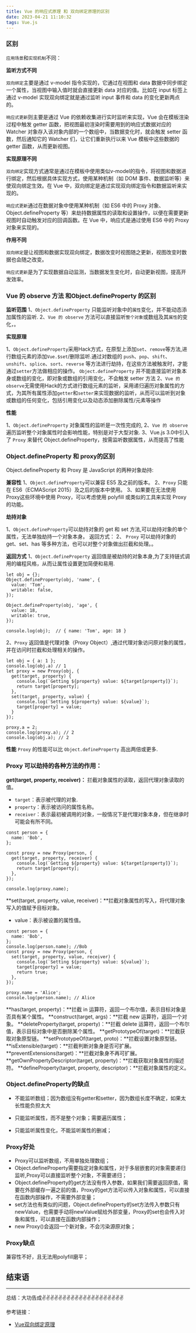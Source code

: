 ```yaml
---
title: Vue 的响应式原理 和 双向绑定原理的区别
date: 2023-04-21 11:10:32
tags: Vue.js
---
```


<meta name="referrer" content="no-referrer"/>

### 区别
`应用场景`和`实现机制`不同：


**监听方式不同**

`双向绑定`主要是通过 v-model 指令实现的，它通过在视图和 data 数据中同步绑定一个属性，当视图中输入值时就会直接更新 data 对应的值。比如在 input 标签上通过 v-model 实现双向绑定就是通过监听 input 事件和 data 的变化更新两点的。

`响应式更新`则主要是通过 Vue 的依赖收集进行实时监听来实现，Vue 会在模板渲染过程中触发 getter 函数，把视图最初渲染时需要用到的响应式数据对应的 Watcher 对象存入该对象内部的一个数组中，当数据变化时，就会触发 setter 函数，然后通知它的 Watcher 们，让它们重新执行以来 Vue 模板中这些数据的 getter 函数，从而更新视图。

**实现原理不同**

`双向绑定`实现方式通常是通过在模板中使用类似v-model的指令，将视图和数据进行绑定，然后根据具体实现方式，使用某种机制（如 DOM 事件、数据监听等）来使双向绑定生效。在 Vue 中，双向绑定是通过实现双向绑定指令和数据监听来实现的。

`响应式更新`通过在数据对象中使用某种机制（如 ES6 中的 Proxy 对象、Object.defineProperty 等）来劫持数据属性的读取和设置操作，以便在需要更新视图时自动触发对应的回调函数。在 Vue 中，响应式是通过使用 ES6 中的 Proxy 对象来实现的。

**作用不同**

`双向绑定`是让视图和数据实现双向绑定，数据改变时视图随之更新，视图改变时数据也会随之改变。

`响应式更新`是为了实现数据自动监测，当数据发生变化时，自动更新视图，提高开发效率。

### Vue 的 observe 方法 和Object.defineProperty 的区别
**监听范围**
1、`Object.defineProperty` 只能监听对象中的`属性`变化，并不能动态添加属性的监听.
2、`Vue 的 observe` 方法可以直接监听`整个对象`或数组及其`属性`的变化，。



**实现原理**

1、`Object.defineProperty`采用Hack方式，在原型上添加`set`、`remove`等方法,进行数组元素的添加`Vue.$set`/删除监听.通过对数组的 `push`、`pop`、`shift`、`unshift`、`splice`、`sort`、`reverse` 等方法进行劫持，在这些方法被触发时，才能通过`setter`方法做相应的操作。
`Object.defineProperty` 并不能直接监听对象本身或数组的变化，即对象或数组的引用变化，不会触发 setter 方法
2、`Vue 的 observe`无需使用Hack的方式进行数组元素的监听，采用递归遍历对象属性的方式，为其所有属性添加`getter`和`setter`来实现数据的监听，从而可以监听到对象或数组的任何变化，包括引用变化以及动态添加删除属性/元素等操作


**性能**

1、`Object.defineProperty` 对象属性的监听是一次性完成的,
2、`Vue 的 observe`遍历监听整个对象属性时会影响性能，特别是对于大型对象.
3、Vue.js 3.0中引入了 `Proxy` 来替代 Object.defineProperty，按需监听数据属性，从而提高了性能

### Object.defineProperty 和 proxy的区别
Object.defineProperty 和 Proxy 是 JavaScript 的两种对象劫持:

**兼容性**
1、`Object.defineProperty`可以兼容 ES5 及之前的版本。
2、`Proxy` 只能在 ES6（ECMAScript 2015）及之后的版本中使用。
3、如果要在无法使用 Proxy这些环境中使用 Proxy，可以考虑使用 polyfill 或类似的工具来实现 Proxy 的功能。

**劫持对象**

1、`Object.defineProperty`可以劫持对象的 get 和 set 方法,可以劫持对象的单个属性，无法单独劫持一个对象本身。
返回方式：
2、 `Proxy` 可以劫持对象的 get、set、has 等多种方法，也可以对整个对象做出拦截和处理。。

**返回方式**
1、`Object.defineProperty` 返回值是被劫持的对象本身,为了支持链式调用的编程风格，从而让属性设置更加简便和易用.
```
let obj = {};
Object.defineProperty(obj, 'name', {
  value: 'Tom',
  writable: false,
});

Object.defineProperty(obj, 'age', {
  value: 18,
  writable: true,
});

console.log(obj);  // { name: 'Tom', age: 18 }

```
2、`Proxy`  返回值是代理对象（Proxy Object）,通过代理对象访问原对象的属性，并在访问时拦截和处理相关的操作。



```
let obj = { a: 1 };
console.log(obj.a) // 1
let proxy = new Proxy(obj, {
  get(target, property) {
    console.log(`Getting ${property} value: ${target[property]}`);
    return target[property];
  },
  set(target, property, value) {
    console.log(`Setting ${property} value: ${value}`);
    target[property] = value;
  }
});

proxy.a = 2;
console.log(proxy.a); // 2
console.log(obj.a); // 2
```







**性能**
`Proxy` 的性能可以比 `Object.defineProperty` 高出两倍或更多.





### Proxy 可以劫持的各种方法的作用：

**get(target, property, receiver)：** 拦截对象属性的读取，返回代理对象读取的值。
* `target`：表示被代理的对象.
* `property`：表示被访问的属性名称。
* `receiver`：表示最初被调用的对象，一般情况下是代理对象本身，但在继承时可能会有所不同。
```
const person = {
  name: 'Bob',
};

const proxy = new Proxy(person, {
  get(target, property, receiver) {
    console.log(`Getting ${property} value: ${target[property]}`);
    return target[property];
  },
});

console.log(proxy.name);
```
**set(target, property, value, receiver)：**拦截对象属性的写入，将代理对象写入的值赋予目标对象。
* value：表示被设置的属性值。
```
const person = {
  name: 'Bob',
};
console.log(person.name); //Bob
const proxy = new Proxy(person, {
  set(target, property, value, receiver) {
    console.log(`Setting ${property} value: ${value}`);
    target[property] = value;
    return true;
  },
});

proxy.name = 'Alice';
console.log(person.name); // Alice
```
**has(target, property)：**拦截 in 运算符，返回一个布尔值，表示目标对象是否具有某个属性。
**construct(target, args)：**拦截 new 运算符，返回一个对象。
**deleteProperty(target, property)：**拦截 delete 运算符，返回一个布尔值，表示目标对象中是否删除某个属性。
**getPrototypeOf(target)：**拦截获取对象原型链。
**setPrototypeOf(target, proto)：**拦截设置对象原型链。
**isExtensible(target)：**拦截判断对象身是否可扩展。
**preventExtensions(target)：**拦截对象身不再可扩展。
**getOwnPropertyDescriptor(target, property)：**拦截获取对象属性的描述符。
**defineProperty(target, property, descriptor)：**拦截对象属性的定义。


### Object.defineProperty的缺点
* 不能监听数组；因为数组没有getter和setter，因为数组长度不确定，如果太长性能负担太大

* 只能监听属性，而不是整个对象；需要遍历属性；

* 只能监听属性变化，不能监听属性的删减；

### Proxy好处
* Proxy可以监听数组，不用单独处理数组；
* Object.defineProperty需要指定对象和属性，对于多层嵌套的对象需要递归监听,Proxy可以直接监听整个对象，不需要递归；
* Object.defineProperty的get方法没有传入参数，如果我们需要返回原值，需要在外部缓存一遍之前的值，Proxy的get方法可以传入对象和属性，可以直接在函数内部操作，不需要外部变量；
* set方法也有类似的问题，Object.defineProperty的set方法传入参数只有newValue，也需要手动将newValue赋给外部变量，Proxy的set也会传入对象和属性，可以直接在函数内部操作；
* new Proxy()会返回一个新对象，不会污染源原对象；

### Proxy缺点
兼容性不好，且无法用polyfill磨平；

## 结束语
---
总结：大功告成✌️✌️✌️✌️✌️✌️✌️✌️✌️✌️✌️✌️✌️✌️✌️✌️✌️✌️✌️✌️

参考链接：

* [Vue双向绑定原理](https://blog.nowcoder.net/n/8517450fe4fd4220b4078f9c61e42ec1)
